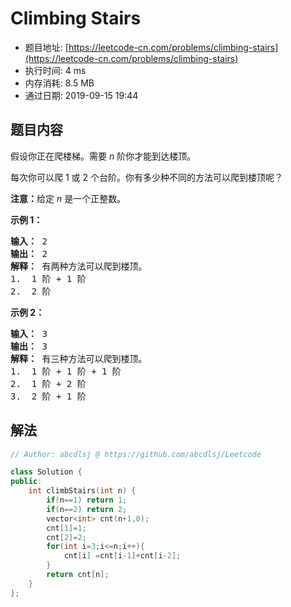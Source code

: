 # Climbing Stairs 
- 题目地址: [https://leetcode-cn.com/problems/climbing-stairs](https://leetcode-cn.com/problems/climbing-stairs)
- 执行时间: 4 ms
- 内存消耗: 8.5 MB
- 通过日期: 2019-09-15 19:44

## 题目内容
<p>假设你正在爬楼梯。需要 <em>n</em> 阶你才能到达楼顶。</p>

<p>每次你可以爬 1 或 2 个台阶。你有多少种不同的方法可以爬到楼顶呢？</p>

<p><strong>注意：</strong>给定 <em>n</em> 是一个正整数。</p>

<p><strong>示例 1：</strong></p>

<pre><strong>输入：</strong> 2
<strong>输出：</strong> 2
<strong>解释：</strong> 有两种方法可以爬到楼顶。
1.  1 阶 + 1 阶
2.  2 阶</pre>

<p><strong>示例 2：</strong></p>

<pre><strong>输入：</strong> 3
<strong>输出：</strong> 3
<strong>解释：</strong> 有三种方法可以爬到楼顶。
1.  1 阶 + 1 阶 + 1 阶
2.  1 阶 + 2 阶
3.  2 阶 + 1 阶
</pre>


## 解法
```cpp
// Author: abcdlsj @ https://github.com/abcdlsj/Leetcode

class Solution {
public:
    int climbStairs(int n) {
        if(n==1) return 1;
        if(n==2) return 2;
        vector<int> cnt(n+1,0);
        cnt[1]=1;
        cnt[2]=2;
        for(int i=3;i<=n;i++){
            cnt[i] =cnt[i-1]+cnt[i-2];
        }
        return cnt[n];
    }
};

```